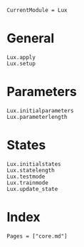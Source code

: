 ```@meta
CurrentModule = Lux
```

# General

```@docs
Lux.apply
Lux.setup
```

# Parameters

```@docs
Lux.initialparameters
Lux.parameterlength
```

# States

```@docs
Lux.initialstates
Lux.statelength
Lux.testmode
Lux.trainmode
Lux.update_state
```

# Index

```@index
Pages = ["core.md"]
```
